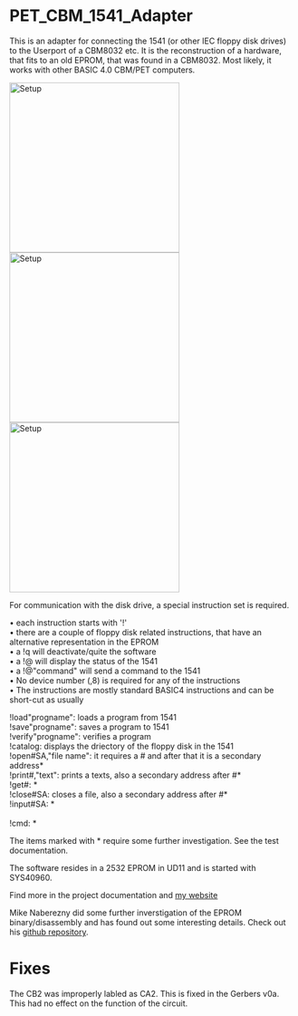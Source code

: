 # PET_CBM_1541_Adapter
This is an adapter for connecting the 1541 (or other IEC floppy disk drives) to the Userport of a CBM8032 etc. It is the reconstruction of a hardware, that fits to an old EPROM, that was found in a CBM8032. Most likely, it works with other BASIC 4.0 CBM/PET computers.

<img src="https://github.com/svenpetersen1965/PET_CBM_1541_Adapter/blob/main/Rev.%200/Pictures/9899_-_CBM1541Ada.JPG" width="300" alt="Setup">

<img src="https://github.com/svenpetersen1965/PET_CBM_1541_Adapter/blob/main/Rev.%200/Pictures/9896_-_installation_CBM1541ada.JPG" width="300" alt="Setup">

<img src="https://github.com/svenpetersen1965/PET_CBM_1541_Adapter/blob/main/Rev.%200/Pictures/0037_-_setup_1541-II.JPG" width="300" alt="Setup">

For communication with the disk drive, a special instruction set is required.

•	each instruction starts with '!'<br> 
•	there are a couple of floppy disk related instructions, that have an alternative representation in the EPROM<br>
•	a !q will deactivate/quite the software<br>
•	a !@ will display the status of the 1541<br>
•	a !@"command" will send a command to the 1541<br>
•	No device number (,8) is required for any of the instructions<br>
•	The instructions are mostly standard BASIC4 instructions and can be short-cut as usually

!load"progname": 	       loads a program from 1541 <br>
!save"progname": 	       saves a program to 1541 <br>
!verify"progname":	       verifies a program <br>
!catalog: 	               displays the driectory of the floppy disk in the 1541 <br>
!open#SA,"file name": 	   it requires a # and after that it is a secondary address* <br>
!print#,"text": 	         prints a texts, also a secondary address after #* <br>
!get#: 	   * <br>
!close#SA: 	               closes a file, also a secondary address after #* <br>
!input#SA: *<br>  
!cmd: *<br>

The items marked with * require some further investigation. See the test documentation.

The software resides in a 2532 EPROM in UD11 and is started with SYS40960.

Find more in the project documentation and <a href="http://tech.guitarsite.de/cbm_1541_ada.html">my website</a> 

Mike Naberezny  did some further inverstigation of the EPROM binary/disassembly and has found out some interesting details. Check out his <a href="https://github.com/mnaberez/vc1541dos">github repository</a>.

# Fixes
The CB2 was improperly labled as CA2. This is fixed in the Gerbers v0a. This had no effect on the function of the circuit.

